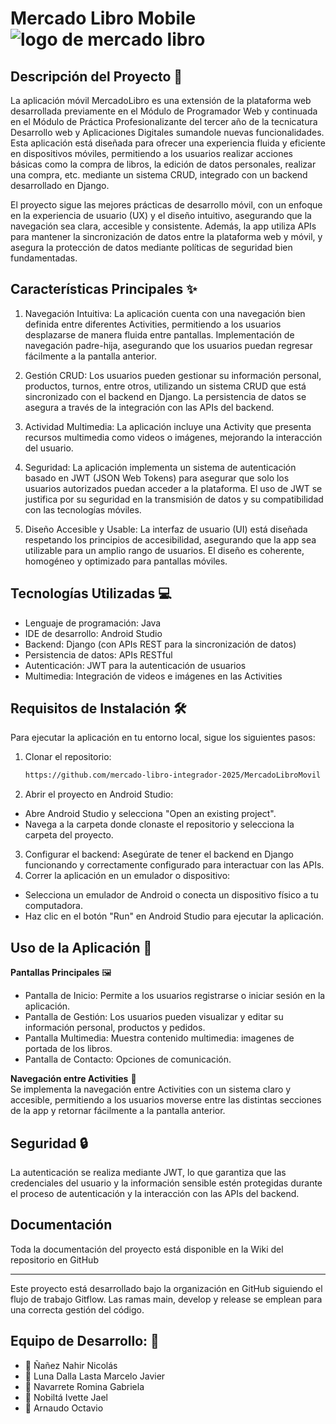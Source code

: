 # Mercado Libro Mobile ![logo de mercado libro](https://github.com/SharkCoders/FinalProject2023/assets/100625720/05114461-0323-4b0d-b7b0-31c4e9979fad)
## Descripción del Proyecto 📝


La aplicación móvil MercadoLibro es una extensión de la plataforma web desarrollada previamente en el Módulo de Programador Web y continuada en el Módulo de Práctica Profesionalizante del tercer año de la tecnicatura Desarrollo web y Aplicaciones Digitales sumandole nuevas funcionalidades. Esta aplicación está diseñada para ofrecer una experiencia fluida y eficiente en dispositivos móviles, permitiendo a los usuarios realizar acciones básicas como la compra de libros, la edición de datos personales, realizar una compra, etc. mediante un sistema CRUD, integrado con un backend desarrollado en Django.

El proyecto sigue las mejores prácticas de desarrollo móvil, con un enfoque en la experiencia de usuario (UX) y el diseño intuitivo, asegurando que la navegación sea clara, accesible y consistente. Además, la app utiliza APIs para mantener la sincronización de datos entre la plataforma web y móvil, y asegura la protección de datos mediante políticas de seguridad bien fundamentadas.

## Características Principales ✨
1. Navegación Intuitiva:
La aplicación cuenta con una navegación bien definida entre diferentes Activities, permitiendo a los usuarios desplazarse de manera fluida entre pantallas.
Implementación de navegación padre-hija, asegurando que los usuarios puedan regresar fácilmente a la pantalla anterior.

2. Gestión CRUD:
Los usuarios pueden gestionar su información personal, productos, turnos, entre otros, utilizando un sistema CRUD que está sincronizado con el backend en Django.
La persistencia de datos se asegura a través de la integración con las APIs del backend.

3. Actividad Multimedia:
La aplicación incluye una Activity que presenta recursos multimedia como videos o imágenes, mejorando la interacción del usuario.

4. Seguridad:
La aplicación implementa un sistema de autenticación basado en JWT (JSON Web Tokens) para asegurar que solo los usuarios autorizados puedan acceder a la plataforma.
El uso de JWT se justifica por su seguridad en la transmisión de datos y su compatibilidad con las tecnologías móviles.

5. Diseño Accesible y Usable:
La interfaz de usuario (UI) está diseñada respetando los principios de accesibilidad, asegurando que la app sea utilizable para un amplio rango de usuarios.
El diseño es coherente, homogéneo y optimizado para pantallas móviles.

## Tecnologías Utilizadas 💻
* Lenguaje de programación: Java
* IDE de desarrollo: Android Studio
* Backend: Django (con APIs REST para la sincronización de datos)
* Persistencia de datos: APIs RESTful
* Autenticación: JWT para la autenticación de usuarios
* Multimedia: Integración de videos e imágenes en las Activities

## Requisitos de Instalación 🛠️
Para ejecutar la aplicación en tu entorno local, sigue los siguientes pasos:
1. Clonar el repositorio:
    ```bash
   https://github.com/mercado-libro-integrador-2025/MercadoLibroMovil
2. Abrir el proyecto en Android Studio:
* Abre Android Studio y selecciona "Open an existing project".
* Navega a la carpeta donde clonaste el repositorio y selecciona la carpeta del proyecto.
3. Configurar el backend: Asegúrate de tener el backend en Django funcionando y correctamente configurado para interactuar con las APIs.
4. Correr la aplicación en un emulador o dispositivo:
* Selecciona un emulador de Android o conecta un dispositivo físico a tu computadora.
* Haz clic en el botón "Run" en Android Studio para ejecutar la aplicación.

## Uso de la Aplicación 📱
**Pantallas Principales** 🖼️
* Pantalla de Inicio: Permite a los usuarios registrarse o iniciar sesión en la aplicación.
* Pantalla de Gestión: Los usuarios pueden visualizar y editar su información personal, productos y pedidos.
* Pantalla Multimedia: Muestra contenido multimedia: imagenes de portada de los libros.
* Pantalla de Contacto: Opciones de comunicación.

**Navegación entre Activities** 🧭  
Se implementa la navegación entre Activities con un sistema claro y accesible, permitiendo a los usuarios moverse entre las distintas secciones de la app y retornar fácilmente a la pantalla anterior.

## Seguridad 🔒
La autenticación se realiza mediante JWT, lo que garantiza que las credenciales del usuario y la información sensible estén protegidas durante el proceso de autenticación y la interacción con las APIs del backend.

## Documentación
Toda la documentación del proyecto está disponible en la Wiki del repositorio en GitHub

-------------------------------------------

Este proyecto está desarrollado bajo la organización en GitHub siguiendo el flujo de trabajo Gitflow. Las ramas main, develop y release se emplean para una correcta gestión del código.

## Equipo de Desarrollo: 👥
- 🧑 Ñañez Nahir Nicolás
- 🧑 Luna Dalla Lasta Marcelo Javier
- 👩 Navarrete Romina Gabriela
- 👩 Nobiltá Ivette Jael
- 🧑 Arnaudo Octavio
